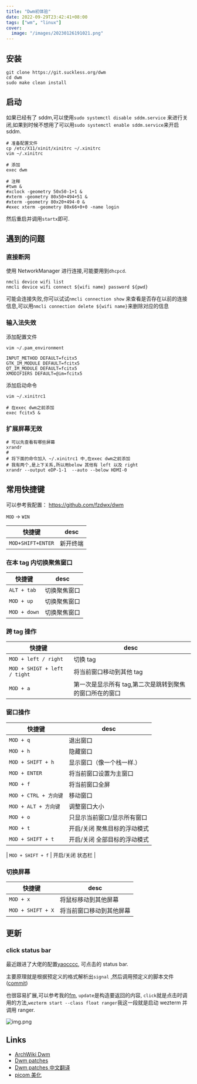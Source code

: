 ```yaml
---
title: "Dwm初体验"
date: 2022-09-29T23:42:41+08:00
tags: ["wm", "linux"]
cover:
  image: "/images/20230126191021.png"
---
```


## 安装

```shell
git clone https://git.suckless.org/dwm
cd dwm
sudo make clean install
```

## 启动

如果已经有了 sddm,可以使用`sudo systemctl disable sddm.service`
来进行关闭,如果到时候不想用了可以用`sudo systemctl enable sddm.service`来开启 sddm.

```shell
# 准备配置文件
cp /etc/X11/xinit/xinitrc ~/.xinitrc
vim ~/.xinitrc

# 添加
exec dwm

# 注释
#twm &
#xclock -geometry 50x50-1+1 &
#xterm -geometry 80x50+494+51 &
#xterm -geometry 80x20+494-0 &
#exec xterm -geometry 80x66+0+0 -name login
```

然后重启并调用`startx`即可.

## 遇到的问题

### 直接断网

使用 NetworkManager 进行连接,可能要用到`dhcpcd`.

```shell
nmcli device wifi list
nmcli device wifi connect ${wifi name} password ${pwd}
```

可能会连接失败,你可以试试`nmcli connection show`
来查看是否存在以前的连接信息,可以用`nmcli connection delete ${wifi name}`来删除对应的信息

### 输入法失效

添加配置文件

```shell
vim ~/.pam_environment

INPUT_METHOD DEFAULT=fcitx5
GTK_IM_MODULE DEFAULT=fcitx5
QT_IM_MODULE DEFAULT=fcitx5
XMODIFIERS DEFAULT=@im=fcitx5
```

添加启动命令

```shell
vim ~/.xinitrc1

# 在exec dwm之前添加
exec fcitx5 &
```

### 扩展屏幕无效

```shell
# 可以先查看有哪些屏幕
xrandr
#
# 将下面的命令加入 ~/.xinitrc1 中,在exec dwm之前添加
# 我有两个,是上下关系,所以用below 其他有 left 以及 right
xrandr --output eDP-1-1  --auto --below HDMI-0
```

## 常用快捷键

可以参考我配置： https://github.com/fzdwx/dwm

`MOD` -> `WIN`

| 快捷键            | desc     |
| ----------------- | -------- |
| `MOD+SHIFT+ENTER` | 新开终端 |

### 在本 tag 内切换聚焦窗口

| 快捷键       | desc         |
| ------------ | ------------ |
| `ALT + tab`  | 切换聚焦窗口 |
| `MOD + up`   | 切换聚焦窗口 |
| `MOD + down` | 切换聚焦窗口 |

### 跨 tag 操作

| 快捷键                       | desc                                                    |
| ---------------------------- | ------------------------------------------------------- |
| `MOD + left / right`         | 切换 tag                                                |
| `MOD + SHIGT + left / tight` | 将当前窗口移动到其他 tag                                |
| `MOD + a`                    | 第一次是显示所有 tag,第二次是跳转到聚焦的窗口所在的窗口 |

### 窗口操作

| 快捷键                | desc                         |
| --------------------- | ---------------------------- |
| `MOD + q`             | 退出窗口                     |
| `MOD + h`             | 隐藏窗口                     |
| `MOD + SHIFT + h`     | 显示窗口（像一个栈一样.）    |
| `MOD + ENTER`         | 将当前窗口设置为主窗口       |
| `MOD + f`             | 将当前窗口全屏               |
| `MOD + CTRL + 方向键` | 移动窗口                     |
| `MOD + ALT + 方向键`  | 调整窗口大小                 |
| `MOD + o`             | 只显示当前窗口/显示所有窗口  |
| `MOD + t`             | 开启/关闭 聚焦目标的浮动模式 |
| `MOD + SHIFT + t`     | 开启/关闭 全部目标的浮动模式 |

| `MOD + SHIFT + f` | 开启/关闭 状态栏 |

### 切换屏幕

| 快捷键            | desc                     |
| ----------------- | ------------------------ |
| `MOD + x`         | 将鼠标移动到其他屏幕     |
| `MOD + SHIFT + X` | 将当前窗口移动到其他屏幕 |

## 更新

### click status bar

最近跟进了大佬的配置[yaocccc](https://github.com/yaocccc/dwm), 可点击的 status bar.

主要原理就是根据预定义的格式解析出`signal`
,然后调用预定义的脚本文件([commit](https://github.com/fzdwx/dwm/commit/b30b5bedb1661e70acf6830f924857650831b441#diff-62eebf5eaf0e6a76a21dfed9da6556ee5413ddb49f06013bd83403cc1a485d98))

也很容易扩展,可以参考我的[fm](https://github.com/fzdwx/dwm/blob/main/statusbar/packages/fm.sh), `update`是构造要返回的内容,
`click`就是点击时调用的方法,`wezterm start --class float ranger`我这一段就是启动 wezterm 并调用 ranger.

![img.png](/images/11.png)

## Links

- [ArchWiki Dwm](<https://wiki.archlinux.org/title/Dwm_(%E7%AE%80%E4%BD%93%E4%B8%AD%E6%96%87)>)
- [Dwm patches](https://dwm.suckless.org/patches/)
- [Dwm patches 中文翻译](https://github.com/Katzeee/dwm-patches-chinese/blob/master/dwm-patches-chinese.md)
- [picom 美化](https://yaocc.cc/2022/06/19/linux%E4%B8%9D%E6%BB%91%E7%9A%84%E5%8A%A8%E7%94%BB%E4%BD%93%E9%AA%8C%E2%80%94%E2%80%94picom/)
